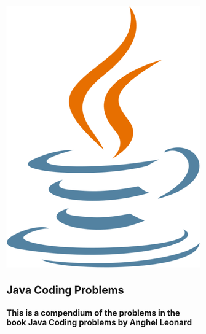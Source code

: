 ![Java Rocks!](resources/java.svg)
# Java Coding Problems

## This is a compendium of the problems in the book Java Coding problems by Anghel Leonard
